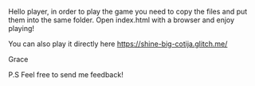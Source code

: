 Hello player,
in order to play the game you need to copy the files and put them into the same folder.
Open index.html with a browser and enjoy playing! 

You can also play it directly here https://shine-big-cotija.glitch.me/

Grace

P.S Feel free to send me feedback!
